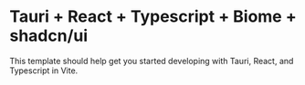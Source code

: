 # Tauri + React + Typescript + Biome + shadcn/ui

This template should help get you started developing with Tauri, React, and Typescript in Vite.
